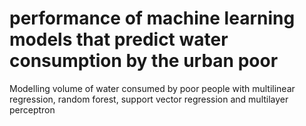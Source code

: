 # performance of machine learning models that predict water consumption by the urban poor
Modelling volume of water consumed by poor people with multilinear regression, random forest, support vector regression and multilayer perceptron
